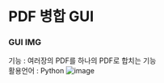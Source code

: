 # PDF 병합 GUI
### GUI IMG
기능 : 여러장의 PDF를 하나의 PDF로 합치는 기능<br>
활용언어 : Python
![image](https://github.com/syg0203/pdfmerge/assets/79491796/aacf721f-0475-4605-86fa-557a4a21c14d)
